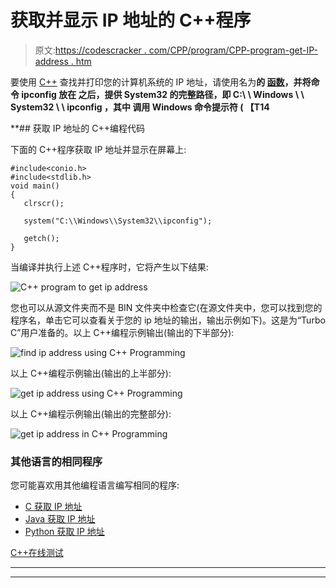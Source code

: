 # 获取并显示 IP 地址的 C++程序

> 原文:[https://codescracker . com/CPP/program/CPP-program-get-IP-address . htm](https://codescracker.com/cpp/program/cpp-program-get-ip-address.htm)

要使用 [C++](/cpp/index.htm) 查找并打印您的计算机系统的 IP 地址，请使用名为**的 [函数](/cpp/cpp-functions.htm)，并将命令 **ipconfig** 放在 之后，提供 **System32** 的完整路径，即
**C:\ \ Windows \ \ System32 \ \ ipconfig**
，其中 调用 Windows 命令提示符 ( 【T14**

 **## 获取 IP 地址的 C++编程代码

下面的 C++程序获取 IP 地址并显示在屏幕上:

```
#include<conio.h>
#include<stdlib.h>
void main()
{
   clrscr();

   system("C:\\Windows\\System32\\ipconfig");

   getch();
}
```

当编译并执行上述 C++程序时，它将产生以下结果:

![C++ program to get ip address](../Images/52bfe9d0ed2e9deb300622f4c6ebcdfc.png)

您也可以从源文件夹而不是 BIN 文件夹中检查它(在源文件夹中，您可以找到您的程序名，单击它可以查看关于您的 ip 地址的输出，输出示例如下)。这是为“Turbo C”用户准备的。以上 C++编程示例输出(输出的下半部分):

![find ip address using C++ Programming](../Images/aa450ff00151006cd891323da8d155d3.png)

以上 C++编程示例输出(输出的上半部分):

![get ip address using C++ Programming](../Images/40bed9236af72913c143667f589bf7bd.png)

以上 C++编程示例输出(输出的完整部分):

![get ip address in C++ Programming](../Images/20f2cc8cc6ad63e79cc925a9d47c0a16.png)

### 其他语言的相同程序

您可能喜欢用其他编程语言编写相同的程序:

*   [C 获取 IP 地址](/c/program/c-program-get-ip-address.htm)
*   [Java 获取 IP 地址](/java/program/java-program-get-ip-address.htm)
*   [Python 获取 IP 地址](/python/program/python-program-get-ip-address.htm)

[C++在线测试](/exam/showtest.php?subid=3)

* * *

* * ***